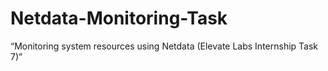 # Netdata-Monitoring-Task
“Monitoring system resources using Netdata (Elevate Labs Internship Task 7)”
